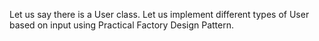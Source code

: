 Let us say there is a User class. Let us implement different types of User based on input using Practical Factory Design Pattern.